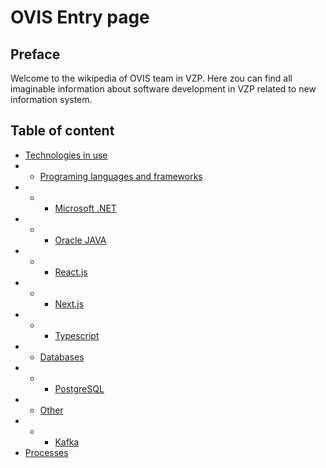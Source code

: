 # OVIS Entry page

## Preface

Welcome to the wikipedia of OVIS team in VZP. Here zou can find all imaginable information
about software development in VZP related to new information system.

## Table of content
- [Technologies in use](technologies/index.md)
- - [Programing languages and frameworks](technologies/programing/index.md)
- - - [Microsoft .NET](technologies/programing/msnet.md)
- - - [Oracle JAVA](technologies/programing/ojava.md)
- - - [React.js](technologies/programing/react.md)
- - - [Next.js](technologies/programing/next.md)
- - - [Typescript](technologies/programing/typescript.md)
- - [Databases](technologies/databases.md)
- - - [PostgreSQL](technologies/databases/postgresql.md)
- - [Other](technologies/other/index.md)
- - - [Kafka](thenologies/other/kafka.md)
- [Processes](processes/index.md)